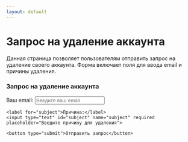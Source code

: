 ```yaml
---
layout: default
---
```


# Запрос на удаление аккаунта

Данная страница позволяет пользователям отправить запрос на удаление своего аккаунта. Форма включает поля для ввода email и причины удаления.

<h3>Запрос на удаление аккаунта</h3>
<form id="deleteAccountForm">
    <label for="userEmail">Ваш email:</label>
    <input type="email" id="userEmail" name="userEmail" required placeholder="Введите ваш email">

    <label for="subject">Причина:</label>
    <input type="text" id="subject" name="subject" required placeholder="Введите причину для удаления">

    <button type="submit">Отправить запрос</button>
</form>

<p id="responseMessage"></p>

<script type="module">
    // Импортируйте функции, которые вам нужны из SDK
    import { initializeApp } from "https://www.gstatic.com/firebasejs/10.14.0/firebase-app.js";
    import { getAnalytics } from "https://www.gstatic.com/firebasejs/10.14.0/firebase-analytics.js";
    import { getFirestore, doc, setDoc } from "https://www.gstatic.com/firebasejs/10.14.0/firebase-firestore.js";

    // Модель задачи
    class Task {
        constructor(id, customer, type, address, status, creationTime, apartment, creatorId, assignedUserId, location, description) {
            this.id = id;
            this.customer = customer;
            this.type = type;
            this.address = address;
            this.status = status;
            this.creationTime = creationTime;
            this.apartment = apartment;
            this.creatorId = creatorId;
            this.assignedUserId = assignedUserId;
            this.location = location;
            this.description = description;
        }

        // Метод для сохранения задачи в Firestore
        async saveRequest() {
            const db = getFirestore();
            const taskRef = doc(db, "tasks", this.id); // замените "tasks" на вашу коллекцию

            try {
                await setDoc(taskRef, {
                    customer: this.customer,
                    type: this.type,
                    address: this.address,
                    status: this.status,
                    creationTime: this.creationTime,
                    apartment: this.apartment,
                    creatorId: this.creatorId,
                    assignedUserId: this.assignedUserId,
                    location: this.location,
                    description: this.description
                });
                console.log("Запись успешно добавлена!");
            } catch (error) {
                console.error("Ошибка при добавлении записи:", error);
            }
        }

        static parseType(value) {
            return typeof value === 'number' ? value : parseInt(value, 10) || 0;
        }

        static parseLocation(locationData) {
            return {
                latitude: locationData?.latitude || 0.0,
                longitude: locationData?.longitude || 0.0
            };
        }

        static fromMap(data) {
            return new Task(
                data.id,
                data.customer || '',
                Task.parseType(data.type),
                data.address || {},
                data.status || '',
                data.creationTime || new Date(),
                data.apartment || '',
                data.creatorId || '',
                data.assignedUserId || '',
                Task.parseLocation(data.location || {}),
                data.description || ''
            );
        }
    }

    // Конфигурация вашего веб-приложения Firebase
const firebaseConfig = {
    apiKey: "AIzaSyCeMw2MuULJljBV8vSGO2ddfxm9se_EmKM",
    authDomain: "gibapon-f0708.firebaseapp.com",
    databaseURL: "https://gibapon-f0708-default-rtdb.firebaseio.com",
    projectId: "gibapon-f0708",
    storageBucket: "gibapon-f0708.appspot.com",
    messagingSenderId: "878739389133",
    appId: "1:878739389133:web:88c63f21e5ea54560b8784",
    measurementId: "G-MLET020CCP"
  };

    // Инициализация Firebase
    const app = initializeApp(firebaseConfig);
    const analytics = getAnalytics(app);

    document.getElementById('deleteAccountForm').addEventListener('submit', async function(event) {
        event.preventDefault(); // Отменяем стандартное поведение формы

        const email = document.getElementById('userEmail').value;
        const reason = document.getElementById('subject').value;
        const description = 'Прошу вас удалить мою Учетную запись из базы данных приложения Gi-PON по причине: ';
        
        // Создаем экземпляр Task
        const task = new Task(
            Date.now().toString(), // Генерация уникального ID
            '', // customer
            999, // type
            "", // address
            'pending', // status
            new Date(), // creationTime
            'Application', // apartment
            email, // creatorId
            '', // assignedUserId
            { latitude: 0, longitude: 0 }, // location
            description + reason // description
        );

        // Сохраняем задачу в Firestore
        await task.saveRequest();

        document.getElementById('responseMessage').innerText = 
            `Запрос на удаление аккаунта отправлен для ${email}.`;

        // Очистка формы
        this.reset();
    });
</script>
